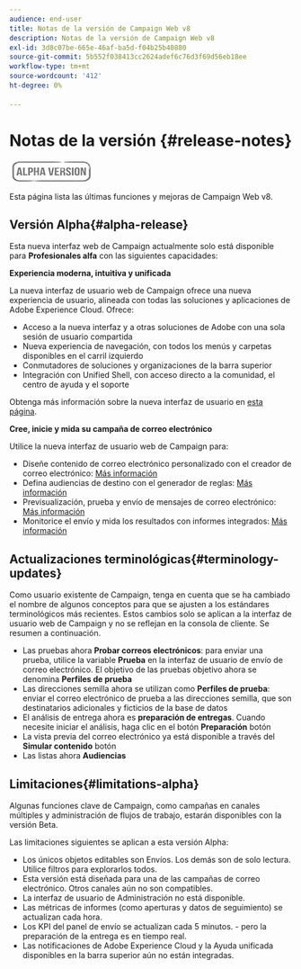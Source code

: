 ```yaml
---
audience: end-user
title: Notas de la versión de Campaign Web v8
description: Notas de la versión de Campaign Web v8
exl-id: 3d8c07be-665e-46af-ba5d-f04b25b40880
source-git-commit: 5b552f038413cc2624adef6c76d3f69d56eb18ee
workflow-type: tm+mt
source-wordcount: '412'
ht-degree: 0%

---
```


# Notas de la versión {#release-notes}

![](../assets/do-not-localize/badge.png)

Esta página lista las últimas funciones y mejoras de Campaign Web v8.

## Versión Alpha{#alpha-release}

Esta nueva interfaz web de Campaign actualmente solo está disponible para **Profesionales alfa** con las siguientes capacidades:

**Experiencia moderna, intuitiva y unificada**

La nueva interfaz de usuario web de Campaign ofrece una nueva experiencia de usuario, alineada con todas las soluciones y aplicaciones de Adobe Experience Cloud. Ofrece:

* Acceso a la nueva interfaz y a otras soluciones de Adobe con una sola sesión de usuario compartida
* Nueva experiencia de navegación, con todos los menús y carpetas disponibles en el carril izquierdo
* Conmutadores de soluciones y organizaciones de la barra superior
* Integración con Unified Shell, con acceso directo a la comunidad, el centro de ayuda y el soporte
<!--
No search and pulse notifications in Alpha
-->

Obtenga más información sobre la nueva interfaz de usuario en [esta página](../get-started/user-interface.md).

**Cree, inicie y mida su campaña de correo electrónico**

Utilice la nueva interfaz de usuario web de Campaign para:

* Diseñe contenido de correo electrónico personalizado con el creador de correo electrónico: [Más información](../content/edit-content.md)
* Defina audiencias de destino con el generador de reglas: [Más información](../audience/about-audiences.md)
* Previsualización, prueba y envío de mensajes de correo electrónico: [Más información](../monitor/prepare-send.md)
* Monitorice el envío y mida los resultados con informes integrados: [Más información](../reporting/reports.md)

<!--
add info somewhere to remind users that
* they still have access to their console (+ link to v8 console doc)
* they keep their existing data (example: will be able to use their existing delivery templates to create deliveries)
-->


## Actualizaciones terminológicas{#terminology-updates}

Como usuario existente de Campaign, tenga en cuenta que se ha cambiado el nombre de algunos conceptos para que se ajusten a los estándares terminológicos más recientes. Estos cambios solo se aplican a la interfaz de usuario web de Campaign y no se reflejan en la consola de cliente. Se resumen a continuación.

* Las pruebas ahora **Probar correos electrónicos**: para enviar una prueba, utilice la variable **Prueba** en la interfaz de usuario de envío de correo electrónico. El objetivo de las pruebas objetivo ahora se denomina **Perfiles de prueba**
* Las direcciones semilla ahora se utilizan como **Perfiles de prueba**: enviar el correo electrónico de prueba a las direcciones semilla, que son destinatarios adicionales y ficticios de la base de datos
* El análisis de entrega ahora es **preparación de entregas**. Cuando necesite iniciar el análisis, haga clic en el botón **Preparación** botón
* La vista previa del correo electrónico ya está disponible a través del **Simular contenido** botón
* Las listas ahora **Audiencias**

## Limitaciones{#limitations-alpha}

Algunas funciones clave de Campaign, como campañas en canales múltiples y administración de flujos de trabajo, estarán disponibles con la versión Beta.

Las limitaciones siguientes se aplican a esta versión Alpha:

* Los únicos objetos editables son Envíos. Los demás son de solo lectura. Utilice filtros para explorarlos todos.
* Esta versión está diseñada para una de las campañas de correo electrónico. Otros canales aún no son compatibles.
* La interfaz de usuario de Administración no está disponible.
* Las métricas de informes (como aperturas y datos de seguimiento) se actualizan cada hora.
* Los KPI del panel de envío se actualizan cada 5 minutos. - pero la preparación de la entrega es en tiempo real.
* Las notificaciones de Adobe Experience Cloud y la Ayuda unificada disponibles en la barra superior aún no están integradas.

